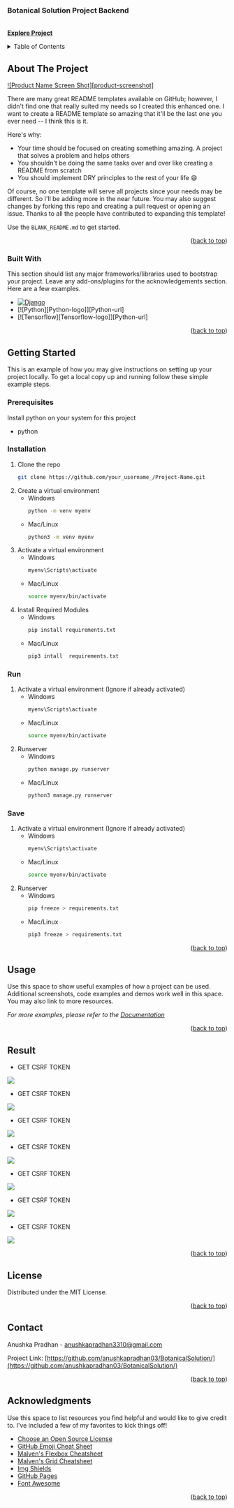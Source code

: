 
<div align="left">

  <h3 align="left">Botanical Solution Project Backend</h3>

  <p align="left">
    <br />
    <a href="#"><strong>Explore Project </strong></a>
    <br />
  </p>
</div>



<!-- TABLE OF CONTENTS -->
<details>
  <summary>Table of Contents</summary>
  <ol>
    <li>
      <a href="#about-the-project">About The Project</a>
      <ul>
        <li><a href="#built-with">Built With</a></li>
      </ul>
    </li>
    <li>
      <a href="#getting-started">Getting Started</a>
      <ul>
        <li><a href="#prerequisites">Prerequisites</a></li>
        <li><a href="#installation">Installation</a></li>
        <li><a href="#run">Run_Project</a></li>
        <li><a href="#save">Save_Depedency</a></li>
      </ul>
    </li>
    <li><a href="#usage">Usage</a></li>
    <li><a href="#result">Result</a></li>
    <li><a href="#license">License</a></li>
    <li><a href="#contact">Contact</a></li>
    <li><a href="#acknowledgments">Acknowledgments</a></li>
  </ol>
</details>



<!-- ABOUT THE PROJECT -->
## About The Project

[![Product Name Screen Shot][product-screenshot]](https://example.com)

There are many great README templates available on GitHub; however, I didn't find one that really suited my needs so I created this enhanced one. I want to create a README template so amazing that it'll be the last one you ever need -- I think this is it.

Here's why:
* Your time should be focused on creating something amazing. A project that solves a problem and helps others
* You shouldn't be doing the same tasks over and over like creating a README from scratch
* You should implement DRY principles to the rest of your life :smile:

Of course, no one template will serve all projects since your needs may be different. So I'll be adding more in the near future. You may also suggest changes by forking this repo and creating a pull request or opening an issue. Thanks to all the people have contributed to expanding this template!

Use the `BLANK_README.md` to get started.

<p align="right">(<a href="#readme-top">back to top</a>)</p>



### Built With

This section should list any major frameworks/libraries used to bootstrap your project. Leave any add-ons/plugins for the acknowledgements section. Here are a few examples.

* [![Django][Django-logo]][Django-url]
* [![Python][Python-logo]][Python-url]
* [![Tensorflow][Tensorflow-logo]][Python-url]

<p align="right">(<a href="#readme-top">back to top</a>)</p>



<!-- GETTING STARTED -->
## Getting Started

This is an example of how you may give instructions on setting up your project locally.
To get a local copy up and running follow these simple example steps.

### Prerequisites

Install python on your system for this project
* python

### Installation

1. Clone the repo
   ```sh
   git clone https://github.com/your_username_/Project-Name.git
   ```
2. Create a virtual environment 
    * Windows
        ```sh
        python -m venv myenv
        ```
    * Mac/Linux
        ```sh
        python3 -m venv myenv
        ```
3. Activate a virtual environment 
    * Windows
        ```sh
        myenv\Scripts\activate
        ```
    * Mac/Linux
        ```sh
        source myenv/bin/activate
        ```
4. Install Required Modules 
    * Windows
        ```sh
        pip install requirements.txt 
        ```
    * Mac/Linux
        ```sh
        pip3 intall  requirements.txt 
        ```


### Run
1. Activate a virtual environment (Ignore if already activated)
    * Windows
        ```sh
        myenv\Scripts\activate
        ```
    * Mac/Linux
        ```sh
        source myenv/bin/activate
        ```
2. Runserver 
    * Windows
        ```sh
        python manage.py runserver
        ```
    * Mac/Linux
        ```sh
        python3 manage.py runserver 
        ```


### Save
1. Activate a virtual environment (Ignore if already activated)
    * Windows
        ```sh
        myenv\Scripts\activate
        ```
    * Mac/Linux
        ```sh
        source myenv/bin/activate
        ```
2. Runserver 
    * Windows
        ```sh
        pip freeze > requirements.txt 
        ```
    * Mac/Linux
        ```sh
        pip3 freeze > requirements.txt 
        ```


<p align="right">(<a href="#readme-top">back to top</a>)</p>



<!-- USAGE EXAMPLES -->

## Usage

Use this space to show useful examples of how a project can be used. Additional screenshots, code examples and demos work well in this space. You may also link to more resources.

_For more examples, please refer to the [Documentation](https://example.com)_

<p align="right">(<a href="#readme-top">back to top</a>)</p>



<!-- Result -->
## Result
- GET CSRF TOKEN
<img src="./postmanSnapShot/Screenshot1.png">


- GET CSRF TOKEN
<img src="./postmanSnapShot/Screenshot2.png">


- GET CSRF TOKEN
<img src="./postmanSnapShot/Screenshot3.png">


- GET CSRF TOKEN
<img src="./postmanSnapShot/Screenshot4.png">

- GET CSRF TOKEN
<img src="./postmanSnapShot/Screenshot5.png">

- GET CSRF TOKEN
<img src="./postmanSnapShot/Screenshot6.png">

- GET CSRF TOKEN
<img src="./postmanSnapShot/Screenshot7.png">


<p align="right">(<a href="#readme-top">back to top</a>)</p>


<!-- LICENSE -->
## License

Distributed under the MIT License.

<p align="right">(<a href="#readme-top">back to top</a>)</p>



<!-- CONTACT -->
## Contact

Anushka Pradhan -  anushkapradhan3310@gmail.com

Project Link: [https://github.com/anushkapradhan03/BotanicalSolution/](https://github.com/anushkapradhan03/BotanicalSolution/)

<p align="right">(<a href="#readme-top">back to top</a>)</p>



<!-- ACKNOWLEDGMENTS -->
## Acknowledgments

Use this space to list resources you find helpful and would like to give credit to. I've included a few of my favorites to kick things off!

* [Choose an Open Source License](https://choosealicense.com)
* [GitHub Emoji Cheat Sheet](https://www.webpagefx.com/tools/emoji-cheat-sheet)
* [Malven's Flexbox Cheatsheet](https://flexbox.malven.co/)
* [Malven's Grid Cheatsheet](https://grid.malven.co/)
* [Img Shields](https://shields.io)
* [GitHub Pages](https://pages.github.com)
* [Font Awesome](https://fontawesome.com)

<p align="right">(<a href="#readme-top">back to top</a>)</p>



<!-- MARKDOWN LINKS & IMAGES -->
<!-- https://www.markdownguide.org/basic-syntax/#reference-style-links -->
[Django-logo]: https://img.shields.io/badge/Django-20232A?style=for-the-badge&logo=django&logoColor=61DAFB
[Django-url]: https://www.djangoproject.com/



